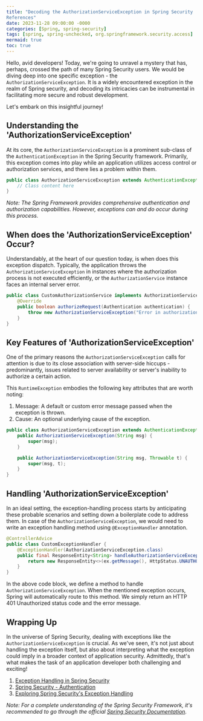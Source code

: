 ```yaml
---
title: "Decoding the AuthorizationServiceException in Spring Security 
References"
date: 2023-11-28 09:00:00 -0000
categories: [Spring, spring-security]
tags: [spring, spring-unchecked, org.springframework.security.access]
mermaid: true
toc: true
---
```



Hello, avid developers! Today, we're going to unravel a mystery that has, perhaps, crossed the path of many Spring Security users. We would be diving deep into one specific exception - the `AuthorizationServiceException`. It is a widely encountered exception in the realm of Spring security, and decoding its intricacies can be instrumental in facilitating more secure and robust development. 

Let's embark on this insightful journey!

## Understanding the 'AuthorizationServiceException'

At its core, the `AuthorizationServiceException` is a prominent sub-class of the `AuthenticationException` in the Spring Security framework. Primarily, this exception comes into play while an application utilizes access control or authorization services, and there lies a problem within them.

```java
public class AuthorizationServiceException extends AuthenticationException {
    // Class content here
}
```

_Note: The Spring Framework provides comprehensive authentication and authorization capabilities. However, exceptions can and do occur during this process._

## When does the 'AuthorizationServiceException' Occur?

Understandably, at the heart of our question today, is when does this exception dispatch. Typically, the application throws the `AuthorizationServiceException` in instances where the authorization process is not executed efficiently, or the `AuthorizationService` instance faces an internal server error.

```java
public class CustomAuthorizationService implements AuthorizationService {
    @Override
    public boolean authorizeRequest(Authentication authentication) {
        throw new AuthorizationServiceException("Error in authorization process");
    }
}
```

## Key Features of 'AuthorizationServiceException'

One of the primary reasons the `AuthorizationServiceException` calls for attention is due to its close association with server-side hiccups - predominantly, issues related to server availability or server's inability to authorize a certain action.

This `RuntimeException` embodies the following key attributes that are worth noting:
1. Message: A default or custom error message passed when the exception is thrown.
2. Cause: An optional underlying cause of the exception.  

```java
public class AuthorizationServiceException extends AuthenticationException {
    public AuthorizationServiceException(String msg) {
        super(msg);
    }

    public AuthorizationServiceException(String msg, Throwable t) {
        super(msg, t);
    }
}
```

## Handling 'AuthorizationServiceException'

In an ideal setting, the exception-handling process starts by anticipating these probable scenarios and setting down a boilerplate code to address them. In case of the `AuthorizationServiceException`, we would need to write an exception handling method using `@ExceptionHandler` annotation.

```java
@ControllerAdvice
public class CustomExceptionHandler {
    @ExceptionHandler(AuthorizationServiceException.class)
    public final ResponseEntity<String> handleAuthorizationServiceException(AuthorizationServiceException ex) {
        return new ResponseEntity<>(ex.getMessage(), HttpStatus.UNAUTHORIZED);
    }
}
```

In the above code block, we define a method to handle `AuthorizationServiceException`. When the mentioned exception occurs, Spring will automatically route to this method. We simply return an HTTP 401 Unauthorized status code and the error message.

## Wrapping Up

In the universe of Spring Security, dealing with exceptions like the `AuthorizationServiceException` is crucial. As we've seen, it's not just about handling the exception itself, but also about interpreting what the exception could imply in a broader context of application security. Admittedly, that's what makes the task of an application developer both challenging and exciting!


1. [Exception Handling in Spring Security](https://docs.spring.io/spring-security/site/docs/4.2.20.RELEASE/reference/htmlsingle/#exception-handling)
2. [Spring Security - Authentication](https://www.baeldung.com/spring-security-authentication)
3. [Exploring Spring Security's Exception Handling](https://www.baeldung.com/spring-security-exceptions)

*Note: For a complete understanding of the Spring Security Framework, it's recommended to go through the official [Spring Security Documentation](https://docs.spring.io/spring-security/site/docs/current/reference/html5/).*